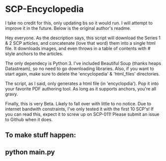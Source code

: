SCP-Encyclopedia
================
I take no credit for this, only updating bs so it would run. I will attempt to improve it in the future. Below is the original author's readme. 


Hey everyone. 
As the description says, this script will download the Series 1 & 2 SCP articles, 
and concatenate (love that word) them into a single html file. It downloads images, 
and even throws in a table of contents with # style anchors to the articles.

The only dependecy is Python 3. I've included Beautiful Soup (thanks heaps Datastream),
so no need to go downloading libraries. Also, if you want to start again, make sure to delete 
the 'encyclopedia' & 'html_files' directories.

The script, as I said, only generates a html file (in 'encyclopdia'). Pop it into your favorite PDF 
authoring tool. As long as it supports anchors, you're all gravy.

Finally, this is very Beta. Likely to fall over with little to no notice. Due to internet bandwith
constraints, I've only tested it with the first 10 SCP's! If you can read this, expect it to screw 
up on SCP-011! Please submit an issue to Github when it does.
 
To make stuff happen:
--
python main.py
--


